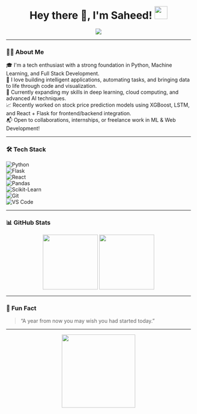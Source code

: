 <h1 align="center">
  Hey there 👋, I'm Saheed!
  <img src="https://media.giphy.com/media/hvRJCLFzcasrR4ia7z/giphy.gif" width="35"/>
</h1>

<p align="center">
  <img src="https://readme-typing-svg.herokuapp.com?font=Fira+Code&size=22&pause=1000&color=00F7FF&width=500&lines=Aspiring+Data+Scientist;Passionate+about+Machine+Learning;Python+%7C+React+%7C+Flask;Lifelong+Learner+%F0%9F%93%9A" />
</p>

---

### 👨‍💻 About Me

🎓 I'm a tech enthusiast with a strong foundation in Python, Machine Learning, and Full Stack Development.  
🚀 I love building intelligent applications, automating tasks, and bringing data to life through code and visualization.  
🌱 Currently expanding my skills in deep learning, cloud computing, and advanced AI techniques.  
📈 Recently worked on stock price prediction models using XGBoost, LSTM, and React + Flask for frontend/backend integration.  
📬 Open to collaborations, internships, or freelance work in ML & Web Development!

---

### 🛠️ Tech Stack

![Python](https://img.shields.io/badge/-Python-05122A?style=flat&logo=python)  
![Flask](https://img.shields.io/badge/-Flask-05122A?style=flat&logo=flask)  
![React](https://img.shields.io/badge/-React-05122A?style=flat&logo=react)  
![Pandas](https://img.shields.io/badge/-Pandas-05122A?style=flat&logo=pandas)  
![Scikit-Learn](https://img.shields.io/badge/-Scikit%20Learn-05122A?style=flat&logo=scikit-learn)  
![Git](https://img.shields.io/badge/-Git-05122A?style=flat&logo=git)  
![VS Code](https://img.shields.io/badge/-VS%20Code-05122A?style=flat&logo=visual-studio-code)

---

### 📊 GitHub Stats

<p align="center">
  <img src="https://github-readme-stats.vercel.app/api?saheed-77/saheed-muhammed-raffi&show_icons=true&theme=tokyonight" height="150"/>
  <img src="https://github-readme-streak-stats.herokuapp.com/?user=saheed-77&theme=tokyonight" height="150"/>
</p>

---

### 🧠 Fun Fact

> “A year from now you may wish you had started today.”

---

<p align="center">
  <img src="https://media.giphy.com/media/26tn33aiTi1jkl6H6/giphy.gif" width="200"/>
</p>
